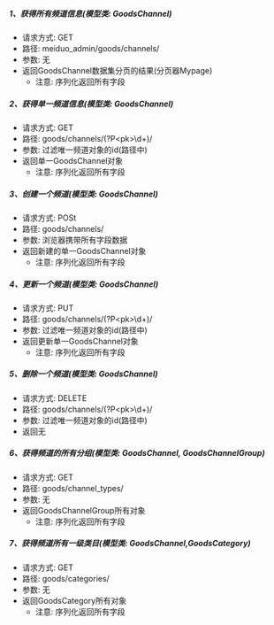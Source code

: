 

##### 1、获得所有频道信息(模型类: GoodsChannel)

- 请求方式: GET
- 路径: meiduo_admin/goods/channels/
- 参数: 无
- 返回GoodsChannel数据集分页的结果(分页器Mypage)
  - 注意: 序列化返回所有字段



##### 2、获得单一频道信息(模型类: GoodsChannel)

- 请求方式: GET
- 路径: goods/channels/(?P\<pk\>\d+)/
- 参数: 过滤唯一频道对象的id(路径中)
- 返回单一GoodsChannel对象
  - 注意: 序列化返回所有字段



##### 3、创建一个频道(模型类: GoodsChannel)

- 请求方式: POSt
- 路径: goods/channels/
- 参数: 浏览器携带所有字段数据
- 返回新建的单一GoodsChannel对象
  - 注意: 序列化返回所有字段



##### 4、更新一个频道(模型类: GoodsChannel)

- 请求方式: PUT
- 路径: goods/channels/(?P\<pk\>\d+)/
- 参数: 过滤唯一频道对象的id(路径中)
- 返回更新单一GoodsChannel对象
  - 注意: 序列化返回所有字段



##### 5、删除一个频道(模型类: GoodsChannel)

- 请求方式: DELETE
- 路径: goods/channels/(?P\<pk\>\d+)/
- 参数: 过滤唯一频道对象的id(路径中)
- 返回无



##### 6、获得频道的所有分组(模型类: GoodsChannel, GoodsChannelGroup)

- 请求方式: GET
- 路径: goods/channel_types/
- 参数: 无
- 返回GoodsChannelGroup所有对象
  - 注意: 序列化返回所有字段



##### 7、获得频道所有一级类目(模型类: GoodsChannel,GoodsCategory)

- 请求方式: GET
- 路径: goods/categories/
- 参数: 无
- 返回GoodsCategory所有对象
  - 注意: 序列化返回所有字段